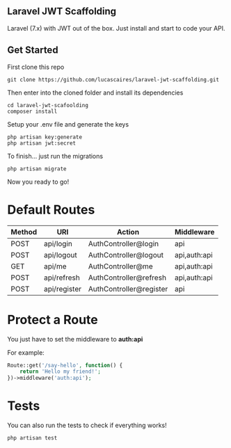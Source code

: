 ## Laravel JWT Scaffolding

Laravel (7.x) with JWT out of the box. Just install and start to code your API.

## Get Started

First clone this repo

```
git clone https://github.com/lucascaires/laravel-jwt-scaffolding.git
```

Then enter into the cloned folder and install its dependencies

```
cd laravel-jwt-scafoolding
composer install 
```

Setup your .env file and generate the keys

```
php artisan key:generate
php artisan jwt:secret
```

To finish... just run the migrations

```
php artisan migrate
```

Now you ready to go! 

# Default Routes

|Method    |URI           |Action                   |Middleware    |
|----------|--------------|-------------------------|--------------|
|POST      | api/login    | AuthController@login    | api          |
|POST      | api/logout   | AuthController@logout   | api,auth:api |
|GET       | api/me       | AuthController@me       | api,auth:api |
|POST      | api/refresh  | AuthController@refresh  | api,auth:api |
|POST      | api/register | AuthController@register | api          |

# Protect a Route

You just have to set the middleware to **auth:api**

For example:

```php 
Route::get('/say-hello', function() {
    return 'Hello my friend!';
})->middleware('auth:api');
```

# Tests

You can also run the tests to check if everything works!

```
php artisan test
```





